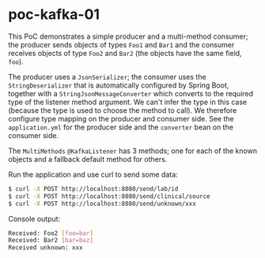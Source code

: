 # poc-kafka-01
This PoC demonstrates a simple producer and a multi-method consumer; the producer sends objects of types `Foo1` and `Bar1` and the consumer receives objects of type `Foo2` and `Bar2` (the objects have the same field, `foo`).

The producer uses a `JsonSerializer`; the consumer uses the `StringDeserializer` that is automatically configured by Spring Boot, together with a `StringJsonMessageConverter` which converts to the required type of the listener method argument.
We can't infer the type in this case (because the type is used to choose the method to call).
We therefore configure type mapping on the producer and consumer side.
See the `application.yml` for the producer side and the `converter` bean on the consumer side.

The `MultiMethods` `@KafkaListener` has 3 methods; one for each of the known objects and a fallback default method for others.

Run the application and use curl to send some data:

``` sh
$ curl -X POST http://localhost:8080/send/lab/id
$ curl -X POST http://localhost:8080/send/clinical/source
$ curl -X POST http://localhost:8080/send/unknown/xxx
```

Console output:

``` sh
Received: Foo2 [foo=bar]
Received: Bar2 [bar=baz]
Received unknown: xxx
```